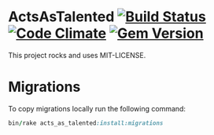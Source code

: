 # ActsAsTalented [![Build Status](https://travis-ci.org/pdhar/acts_as_talented.svg)](https://travis-ci.org/pdhar/acts_as_talented.svg) [![Code Climate](https://codeclimate.com/github/pdhar/acts_as_talented/badges/gpa.svg)](https://codeclimate.com/github/pdhar/acts_as_talented) [![Gem Version](https://badge.fury.io/rb/acts_as_talented.svg)](http://badge.fury.io/rb/acts_as_talented)


This project rocks and uses MIT-LICENSE.

# Migrations

To copy migrations locally run the following command:

```ruby
bin/rake acts_as_talented:install:migrations
```